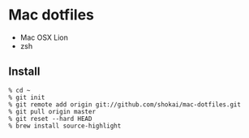 Mac dotfiles
============

* Mac OSX Lion
* zsh


Install
-------

    % cd ~
    % git init
    % git remote add origin git://github.com/shokai/mac-dotfiles.git
    % git pull origin master
    % git reset --hard HEAD
    % brew install source-highlight
